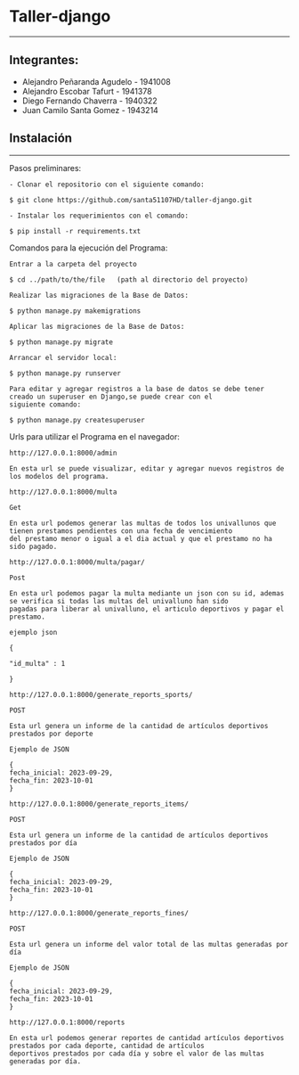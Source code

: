 # Taller-django

***
## Integrantes: 
  * Alejandro Peñaranda Agudelo - 1941008
  * Alejandro Escobar Tafurt - 1941378
  * Diego Fernando Chaverra - 1940322
  * Juan Camilo Santa Gomez - 1943214


## Instalación
***
Pasos preliminares:
```
- Clonar el repositorio con el siguiente comando:

$ git clone https://github.com/santa51107HD/taller-django.git

- Instalar los requerimientos con el comando:

$ pip install -r requirements.txt
```
Comandos para la ejecución del Programa:
```
Entrar a la carpeta del proyecto

$ cd ../path/to/the/file   (path al directorio del proyecto)

Realizar las migraciones de la Base de Datos:

$ python manage.py makemigrations

Aplicar las migraciones de la Base de Datos:

$ python manage.py migrate

Arrancar el servidor local:

$ python manage.py runserver

Para editar y agregar registros a la base de datos se debe tener creado un superuser en Django,se puede crear con el
siguiente comando:

$ python manage.py createsuperuser
```
Urls para utilizar el Programa en el navegador:
```
http://127.0.0.1:8000/admin

En esta url se puede visualizar, editar y agregar nuevos registros de los modelos del programa.
```
```
http://127.0.0.1:8000/multa

Get

En esta url podemos generar las multas de todos los univallunos que tienen prestamos pendientes con una fecha de vencimiento
del prestamo menor o igual a el dia actual y que el prestamo no ha sido pagado.
```
```
http://127.0.0.1:8000/multa/pagar/

Post

En esta url podemos pagar la multa mediante un json con su id, ademas se verifica si todas las multas del univalluno han sido
pagadas para liberar al univalluno, el articulo deportivos y pagar el prestamo.

ejemplo json

{

"id_multa" : 1

}
```
```
http://127.0.0.1:8000/generate_reports_sports/

POST

Esta url genera un informe de la cantidad de artículos deportivos prestados por deporte

Ejemplo de JSON

{
fecha_inicial: 2023-09-29,
fecha_fin: 2023-10-01
}
```
```
http://127.0.0.1:8000/generate_reports_items/

POST

Esta url genera un informe de la cantidad de artículos deportivos prestados por día

Ejemplo de JSON

{
fecha_inicial: 2023-09-29,
fecha_fin: 2023-10-01
}
```
```
http://127.0.0.1:8000/generate_reports_fines/

POST

Esta url genera un informe del valor total de las multas generadas por día

Ejemplo de JSON

{
fecha_inicial: 2023-09-29,
fecha_fin: 2023-10-01
}
```
```
http://127.0.0.1:8000/reports

En esta url podemos generar reportes de cantidad artículos deportivos prestados por cada deporte, cantidad de artículos
deportivos prestados por cada día y sobre el valor de las multas generadas por día.
```
